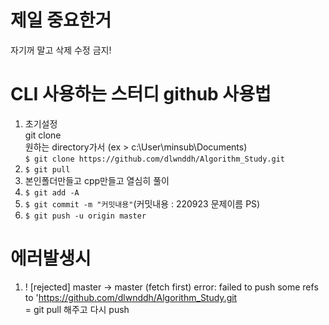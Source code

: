 # 제일 중요한거
자기꺼 말고 삭제 수정 금지!

# CLI 사용하는 스터디 github 사용법
1. 초기설정     
   git clone        
   원하는 directory가서 (ex > c:\User\minsub\Documents)     
   `$ git clone https://github.com/dlwnddh/Algorithm_Study.git`         
2. `$ git pull`     
3. 본인폴더만들고 cpp만들고 열심히 풀이     
4. `$ git add -A`       
5. `$ git commit -m "커밋내용"`(커밋내용 : 220923 문제이름 PS)      
6. `$ git push -u origin master`     


# 에러발생시
1. ! [rejected]        master -> master (fetch first)
error: failed to push some refs to 'https://github.com/dlwnddh/Algorithm_Study.git    
   = git pull 해주고 다시 push 